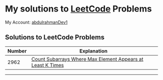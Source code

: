 # My solutions to [LeetCode](https://leetcode.com/) Problems

My Account: [abdulrahmanDev1](https://leetcode.com/abdulrahmanDev1/)

## Solutions to LeetCode Problems

| Number | Explanation                                                                                                                                                                                                               |
| ------ | ------------------------------------------------------------------------------------------------------------------------------------------------------------------------------------------------------------------------- |
| 2962   | [Count Subarrays Where Max Element Appears at Least K Times](./2962.%20Count%20Subarrays%20Where%20Max%20Element%20Appears%20at%20Least%20K%20Times/README.md#count-subarrays-where-max-element-appears-at-least-k-times) |

---
